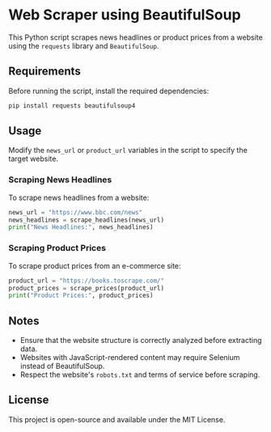 # Web Scraper using BeautifulSoup

This Python script scrapes news headlines or product prices from a website using the `requests` library and `BeautifulSoup`.

## Requirements

Before running the script, install the required dependencies:
```bash
pip install requests beautifulsoup4
```

## Usage

Modify the `news_url` or `product_url` variables in the script to specify the target website.

### Scraping News Headlines
To scrape news headlines from a website:
```python
news_url = "https://www.bbc.com/news"
news_headlines = scrape_headlines(news_url)
print("News Headlines:", news_headlines)
```

### Scraping Product Prices
To scrape product prices from an e-commerce site:
```python
product_url = "https://books.toscrape.com/"
product_prices = scrape_prices(product_url)
print("Product Prices:", product_prices)
```

## Notes
- Ensure that the website structure is correctly analyzed before extracting data.
- Websites with JavaScript-rendered content may require Selenium instead of BeautifulSoup.
- Respect the website's `robots.txt` and terms of service before scraping.

## License
This project is open-source and available under the MIT License.

